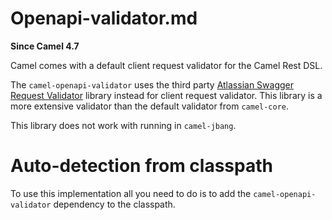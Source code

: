 # Openapi-validator.md

**Since Camel 4.7**

Camel comes with a default client request validator for the Camel Rest
DSL.

The `camel-openapi-validator` uses the third party [Atlassian Swagger
Request
Validator](https://bitbucket.org/atlassian/swagger-request-validator/src/master/)
library instead for client request validator. This library is a more
extensive validator than the default validator from `camel-core`.

This library does not work with running in `camel-jbang`.

# Auto-detection from classpath

To use this implementation all you need to do is to add the
`camel-openapi-validator` dependency to the classpath.
